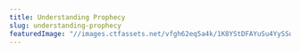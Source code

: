 ```yaml
---
title: Understanding Prophecy
slug: understanding-prophecy
featuredImage: "//images.ctfassets.net/vfgh62eq5a4k/1K8YStDFAYuSu4YySSqYyG/d13584ce7da813d4b84819859d9836f9/james-pritchett-2605-unsplash__1_.jpg"
---
```

